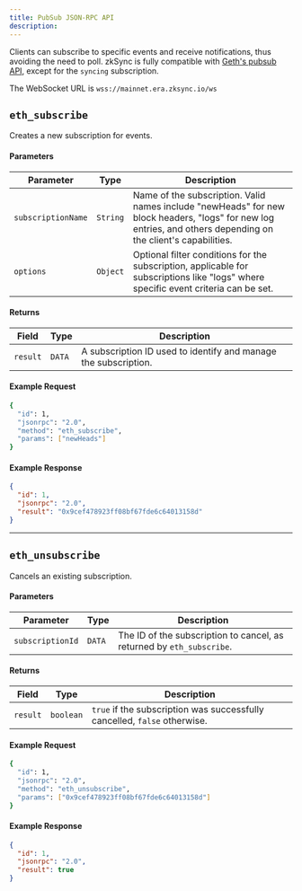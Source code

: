 ```yaml
---
title: PubSub JSON-RPC API
description:
---
```


Clients can subscribe to specific events and receive notifications,
thus avoiding the need to poll. zkSync is fully compatible with
<a href="https://geth.ethereum.org/docs/interacting-with-geth/rpc/pubsub" target="_blank">Geth's pubsub API</a>,
except for the `syncing` subscription.

The WebSocket URL is `wss://mainnet.era.zksync.io/ws`

## `eth_subscribe`

Creates a new subscription for events.

#### Parameters

| **Parameter**        | **Type**    | **Description**         |
|----------------------|-------------|----------------------|
| `subscriptionName`   | `String`    | Name of the subscription. Valid names include "newHeads" for new block headers, "logs" for new log entries, and others depending on the client's capabilities. |
| `options`            | `Object`    | Optional filter conditions for the subscription, applicable for subscriptions like "logs" where specific event criteria can be set. |

#### Returns

| **Field** | **Type** | **Description**                                      |
|-----------|----------|------------------------------------------------------|
| `result`  | `DATA` | A subscription ID used to identify and manage the subscription. |

#### Example Request

```sh
{
  "id": 1,
  "jsonrpc": "2.0",
  "method": "eth_subscribe",
  "params": ["newHeads"]
}
```

#### Example Response

```json
{
  "id": 1,
  "jsonrpc": "2.0",
  "result": "0x9cef478923ff08bf67fde6c64013158d"
}
```

---

## `eth_unsubscribe`

Cancels an existing subscription.

#### Parameters

| **Parameter**       | **Type**    | **Description**      |
|---------------------|-------------|-----------------|
| `subscriptionId`    | `DATA`    | The ID of the subscription to cancel, as returned by `eth_subscribe`. |

#### Returns

| **Field** | **Type**    |    **Description**         |
|-----------|-------------|------------------|
| `result`  | `boolean`   | `true` if the subscription was successfully cancelled, `false` otherwise. |

#### Example Request

```sh
{
  "id": 1,
  "jsonrpc": "2.0",
  "method": "eth_unsubscribe",
  "params": ["0x9cef478923ff08bf67fde6c64013158d"]
}
```

#### Example Response

```json
{
  "id": 1,
  "jsonrpc": "2.0",
  "result": true
}
```
